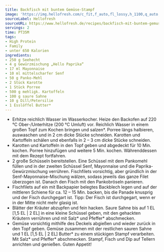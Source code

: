 ```yaml
---
title: Backfisch mit buntem Gemüse-Stampf
image: 'https://img.hellofresh.com/c_fit,f_auto,fl_lossy,h_1100,q_auto,w_2600/hellofresh_s3/image/backfisch-mit-buntem-gemuse-stampf-af7d3813.jpg'
sourceLabel: Hellofresh
sourceURL: https://www.hellofresh.de/recipes/backfisch-mit-buntem-gemuse-stampf-63319257f9fd32b73f0f55ed
servings: 2
time: PT35M
tags:
- High Protein
- Family
- unter 650 Kalorien
ingredients:
- 250 g Seehecht
- 4 g Gewürzmischung „Hello Paprika“
- 17 ml Mayonnaise
- 10 ml mittelscharfer Senf
- 50 g Panko-Mehl
- 2 Stück Karotte
- 1 Stück Porree
- 500 g mehligk. Kartoffeln
- 100 g saure Sahne
- 10 g Dill/Petersilie
- 1 Esslöffel Butter*
---
```


- Erhitze reichlich Wasser im Wasserkocher. Heize den Backofen auf 220 °C Ober-/Unterhitze (200 °C Umluft) vor.  Reichlich Wasser in einem großen Topf zum Kochen bringen und salzen\*.  Porree längs halbieren, auswaschen und in 2 cm dicke Stücke schneiden.  Karotten und Kartoffeln schälen und ebenfalls in 2 – 3 cm dicke Stücke schneiden.
- Karotten und Kartoffeln in den Topf geben und abgedeckt für 10 Min. kochen. Porree hinzufügen und weitere 5 Min. kochen.  Währenddessen mit dem Rezept fortfahren.
- 2 große Schüsseln bereitstellen. Eine Schüssel mit dem Pankomehl füllen und in der zweiten Schüssel Senf, Mayonnaise und die Paprika-Gewürzmischung verrühren. Fischfilets vorsichtig, aber gründlich in der Senf-Mayonnaise-Mischung wälzen, sodass jeweils das ganze Filet überzogen ist. Danach den Fisch mit den Pankobröseln panieren.
- Fischfilets auf ein mit Backpapier belegtes Backblech legen und auf der mittleren Schiene für ca. 12 – 15 Min. backen, bis die Panade knusprig und der Fisch durchgegart ist.  Tipp: Der Fisch ist durchgegart, wenn er in der Mitte nicht mehr glasig ist.
- Blätter der Kräuter abzupfen und fein hacken.  Saure Sahne bis auf 1 EL [1,5 EL | 2 EL] in eine kleine Schüssel geben, mit den gehackten Kräutern verrühren und mit Salz\* und Pfeffer\* abschmecken.
- Gemüse vorsichtig mithilfe des Deckels abgießen und wieder zurück in den Topf geben. Gemüse zusammen mit der restlichen sauren Sahne und 1 EL [1,5 EL | 2 EL] Butter\* zu einem stückigen Stampf verarbeiten. Mit Salz\* und Pfeffer\* abschmecken.  Stampf, Fisch und Dip auf Tellern anrichten und genießen.  Guten Appetit!
